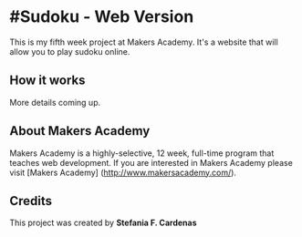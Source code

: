 #Sudoku - Web Version
==================

This is my fifth week project at Makers Academy. 
It's a website that will allow you to play sudoku online. 

How it works
-----------

More details coming up.

About Makers Academy
-----------
Makers Academy is a highly-selective, 12 week, full-time program that teaches web development. 
If you are interested in Makers Academy please visit [Makers Academy] (http://www.makersacademy.com/‎).

Credits
---------

This project was created by 
**Stefania F. Cardenas**